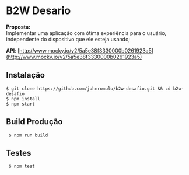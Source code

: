# B2W Desario


**Proposta:**  
Implementar uma aplicação com ótima experiência para o usuário, independente do dispositivo que ele esteja usando;
 

**API**: [http://www.mocky.io/v2/5a5e38f3330000b0261923a5](http://www.mocky.io/v2/5a5e38f3330000b0261923a5)


## Instalação

    $ git clone https://github.com/johnromulo/b2w-desafio.git && cd b2w-desafio
    $ npm install
    $ npm start

## Build Produção

     $ npm run build

## Testes 

     $ npm test

